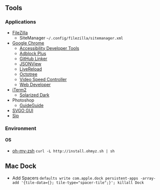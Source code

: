 ## Tools

### Applications
* [FileZilla](https://filezilla-project.org/)
	* SiteManager `~/.config/filezilla/sitemanager.xml`
* [Google Chrome](http://www.google.com/chrome/)
	* [Accessibility Developer Tools](https://chrome.google.com/webstore/detail/accessibility-developer-t/fpkknkljclfencbdbgkenhalefipecmb)
	* [Adblock Plus](https://adblockplus.org)
	* [GitHub Linker](https://chrome.google.com/webstore/detail/github-linker/jlmafbaeoofdegohdhinkhilhclaklkp)
	* [JSONView](https://chrome.google.com/webstore/detail/jsonview/chklaanhfefbnpoihckbnefhakgolnmc)
	* [LiveReload](http://livereload.com/extensions/)
	* [Octotree](https://chrome.google.com/webstore/detail/octotree/bkhaagjahfmjljalopjnoealnfndnagc)
	* [Video Speed Controller](https://chrome.google.com/webstore/detail/video-speed-controller/nffaoalbilbmmfgbnbgppjihopabppdk)
	* [Web Developer](https://chrome.google.com/webstore/detail/web-developer/bfbameneiokkgbdmiekhjnmfkcnldhhm)
* [iTerm2](https://www.iterm2.com/)
	* [Solarized Dark](http://iterm2colorschemes.com/)
* Photoshop
	* [GuideGuide](http://guideguide.me/)
* [SVGO GUI](https://github.com/svg/svgo-gui)
* [Sip](https://itunes.apple.com/us/app/sip/id507257563)

### Environment
#### OS
* [oh-my-zsh](https://github.com/robbyrussell/oh-my-zsh) `curl -L http://install.ohmyz.sh | sh`

## Mac Dock
* Add Spacers `defaults write com.apple.dock persistent-apps -array-add '{tile-data={}; tile-type="spacer-tile";}'; killall Dock`
